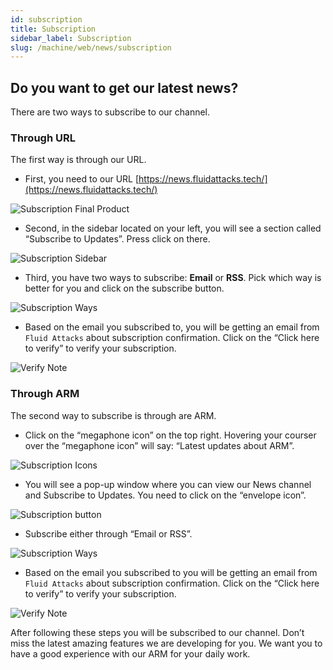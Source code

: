 ```yaml
---
id: subscription
title: Subscription
sidebar_label: Subscription
slug: /machine/web/news/subscription
---
```


## Do you want to get our latest news?

There are two ways to subscribe to
our channel.

### Through URL

The first way is through our URL.

- First, you need to our URL
  [https://news.fluidattacks.tech/](https://news.fluidattacks.tech/)

![Subscription Final Product](https://res.cloudinary.com/fluid-attacks/image/upload/v1671631843/docs/web/news/subscription/main_page.png)

- Second, in the sidebar located on
  your left, you will see a section
  called “Subscribe to Updates”.
  Press click on there.

![Subscription Sidebar](https://res.cloudinary.com/fluid-attacks/image/upload/v1671631983/docs/web/news/subscription/subscribe.png)

- Third, you have two ways to subscribe:
  **Email** or **RSS**.
  Pick which way is better for you and
  click on the subscribe button.

![Subscription Ways](https://res.cloudinary.com/fluid-attacks/image/upload/v1643676383/docs/web/news/subscription/subscription_suscription-ways.png)

- Based on the email you subscribed
  to, you will be getting an email from
  `Fluid Attacks` about subscription
  confirmation.
  Click on the “Click here to verify” to
  verify your subscription.

![Verify Note](https://res.cloudinary.com/fluid-attacks/image/upload/v1671632258/docs/web/news/subscription/verification.png)

### Through ARM

The second way to subscribe is through are ARM.

- Click on the “megaphone icon”
  on the top right.
  Hovering your courser
  over the “megaphone icon” will say:
  “Latest updates about ARM”.

![Subscription Icons](https://res.cloudinary.com/fluid-attacks/image/upload/v1643676383/docs/web/news/subscription/subscription_megaphone.png)

- You will see a pop-up window where
  you can view our News channel and
  Subscribe to Updates.
  You need to click on the “envelope icon”.

![Subscription button](https://res.cloudinary.com/fluid-attacks/image/upload/v1671632525/docs/web/news/subscription/subcribe_by_arm.png)

- Subscribe either through “Email or RSS”.

![Subscription Ways](https://res.cloudinary.com/fluid-attacks/image/upload/v1671632625/docs/web/news/subscription/subscribe_button.png)

- Based on the email you subscribed
  to you will be getting an email from
  `Fluid Attacks` about subscription
  confirmation.
  Click on the “Click here to verify”
  to verify your subscription.

![Verify Note](https://res.cloudinary.com/fluid-attacks/image/upload/v1671632258/docs/web/news/subscription/verification.png)

After following these steps you will
be subscribed to our channel.
Don’t miss the latest amazing features
we are developing for you.
We want you to have a good experience
with our ARM for your daily work.
